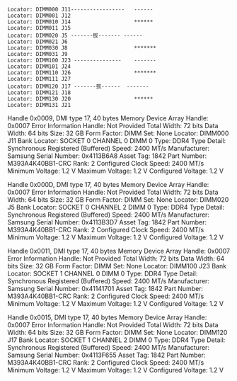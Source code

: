 
```
Locator: DIMM000 J11-----------------   ------
Locator: DIMM001 J12
Locator: DIMM010 J14					******
Locator: DIMM011 J15
Locator: DIMM020 J5	-------拔-------	------
Locator: DIMM021 J6
Locator: DIMM030 J8						*******
Locator: DIMM031 J9
Locator: DIMM100 J23 ---------------	-------
Locator: DIMM101 J24
Locator: DIMM110 J26					*******
Locator: DIMM111 J27
Locator: DIMM120 J17 -------拔------	 -------
Locator: DIMM121 J18
Locator: DIMM130 J20					******
Locator: DIMM131 J21
```


Handle 0x0009, DMI type 17, 40 bytes
Memory Device
        Array Handle: 0x0007
        Error Information Handle: Not Provided
        Total Width: 72 bits
        Data Width: 64 bits
        Size: 32 GB
        Form Factor: DIMM
        Set: None
        Locator: DIMM000 J11
        Bank Locator: SOCKET 0 CHANNEL 0 DIMM 0
        Type: DDR4
        Type Detail: Synchronous Registered (Buffered)
        Speed: 2400 MT/s
        Manufacturer: Samsung
        Serial Number: 0x4113B6A8
        Asset Tag: 1842
        Part Number: M393A4K40BB1-CRC
        Rank: 2
        Configured Clock Speed: 2400 MT/s
        Minimum Voltage: 1.2 V
        Maximum Voltage: 1.2 V
        Configured Voltage: 1.2 V

Handle 0x000D, DMI type 17, 40 bytes
Memory Device
        Array Handle: 0x0007
        Error Information Handle: Not Provided
        Total Width: 72 bits
        Data Width: 64 bits
        Size: 32 GB
        Form Factor: DIMM
        Set: None
        Locator: DIMM020 J5
        Bank Locator: SOCKET 0 CHANNEL 2 DIMM 0
        Type: DDR4
        Type Detail: Synchronous Registered (Buffered)
        Speed: 2400 MT/s
        Manufacturer: Samsung
        Serial Number: 0x4113B3D7
        Asset Tag: 1842
        Part Number: M393A4K40BB1-CRC
        Rank: 2
        Configured Clock Speed: 2400 MT/s
        Minimum Voltage: 1.2 V
        Maximum Voltage: 1.2 V
        Configured Voltage: 1.2 V


Handle 0x0011, DMI type 17, 40 bytes
Memory Device
        Array Handle: 0x0007
        Error Information Handle: Not Provided
        Total Width: 72 bits
        Data Width: 64 bits
        Size: 32 GB
        Form Factor: DIMM
        Set: None
        Locator: DIMM100 J23
        Bank Locator: SOCKET 1 CHANNEL 0 DIMM 0
        Type: DDR4
        Type Detail: Synchronous Registered (Buffered)
        Speed: 2400 MT/s
        Manufacturer: Samsung
        Serial Number: 0x41141701
        Asset Tag: 1842
        Part Number: M393A4K40BB1-CRC
        Rank: 2
        Configured Clock Speed: 2400 MT/s
        Minimum Voltage: 1.2 V
        Maximum Voltage: 1.2 V
        Configured Voltage: 1.2 V



Handle 0x0015, DMI type 17, 40 bytes
Memory Device
        Array Handle: 0x0007
        Error Information Handle: Not Provided
        Total Width: 72 bits
        Data Width: 64 bits
        Size: 32 GB
        Form Factor: DIMM
        Set: None
        Locator: DIMM120 J17
        Bank Locator: SOCKET 1 CHANNEL 2 DIMM 0
        Type: DDR4
        Type Detail: Synchronous Registered (Buffered)
        Speed: 2400 MT/s
        Manufacturer: Samsung
        Serial Number: 0x4113F655
        Asset Tag: 1842
        Part Number: M393A4K40BB1-CRC
        Rank: 2
        Configured Clock Speed: 2400 MT/s
        Minimum Voltage: 1.2 V
        Maximum Voltage: 1.2 V
        Configured Voltage: 1.2 V

